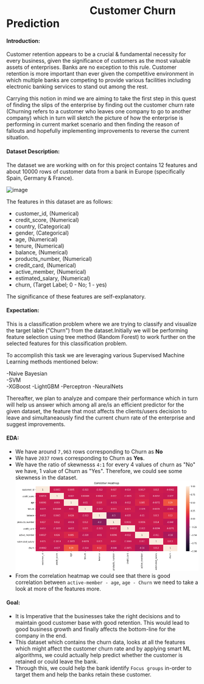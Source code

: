 # &nbsp; &nbsp; &nbsp;&nbsp; &nbsp; &nbsp; &nbsp; &nbsp; &nbsp; &nbsp; &nbsp; &nbsp; &nbsp; &nbsp; &nbsp; &nbsp; &nbsp; Customer Churn Prediction

#### Introduction:

Customer retention appears to be a crucial & fundamental necessity for every business, given the significance of customers as the most valuable assets of enterprises. Banks are no exception to this rule.  Customer retention is more important than ever given the competitive environment in which multiple banks are competing to provide various facilities including electronic banking services to stand out among the rest.

Carrying this notion in mind we are aiming to take the first step in this quest of finding the slips of the enterprise by finding out the customer churn rate (Churning refers to a customer who leaves one company to go to another company) which in turn will sketch the picture of how the enterprise is performing in current market scenario and then finding the reason of fallouts and hopefully implementing improvements to reverse the current situation. 

#### Dataset Description:

The dataset we are working with on for this project contains 12 features and about 10000 rows of customer data from a bank in Europe (specifically Spain, Germany & France).

   <img width="654" alt="image" src="https://user-images.githubusercontent.com/102252835/183488857-40f0c92b-beb5-4a71-bfb7-10c556647c2e.png">

The features in this dataset are as follows:
-	customer_id, (Numerical)
-	credit_score, (Numerical)
-	country, (Categorical) 
-	gender, (Categorical)
-	age, (Numerical)
-	tenure, (Numerical)
-	balance, (Numerical)
-	products_number, (Numerical)
-	credit_card, (Numerical)
-	active_member, (Numerical)
-	estimated_salary, (Numerical)
-	churn, (Target Label; 0 - No; 1 - yes)

The significance of these features are self-explanatory.

#### Expectation:

This is a classification problem where we are trying to classify and visualize the target lable ("Churn") from the dataset.Initially we will be performing feature selection using tree method (Random Forest) to work further on the selected features for this classification problem.

To accomplish this task we are leveraging various Supervised Machine Learning methods mentioned below:

-Naive Bayesian   
-SVM              
-XGBoost
-LightGBM
-Perceptron
-NeuralNets  

Thereafter, we plan to analyze and compare their performance which in turn will help us answer which among all are/is an efficient predictor for the given dataset, the feature that most affects the clients/users decision to leave and simultaneaously find the current churn rate of the enterprise and suggest improvements.

#### EDA:

- We have around `7,963` rows corresponding to Churn as **No**
- We have `2037` rows corresponding to Churn as **Yes**.
- We have the ratio of skewnesss `4:1` for every 4 values of churn as "No" we have, 1 value of Churn as "Yes". Therefore, we could see some skewness in the dataset.
![Churn Label Correlation](img/correlation_bank.png)
- From the correlation heatmap we could see that there is good correlation between `active-member - age`, `age - Churn` we need to take a look at more of the features more.

#### Goal:

- It is Imperative that the businesses take the right decisions and to maintain good customer base with good retention. This would lead to good business growth and finally affects the bottom-line for the company in the end.
- This dataset which contains the churn data, looks at all the features which might affect the customer churn rate and by applying smart ML algorithms, we could actually help predict whether the customer is retained or could leave the bank. 
- Through this, we could help the bank identify `Focus groups` in-order to target them and help the banks retain these customer.
